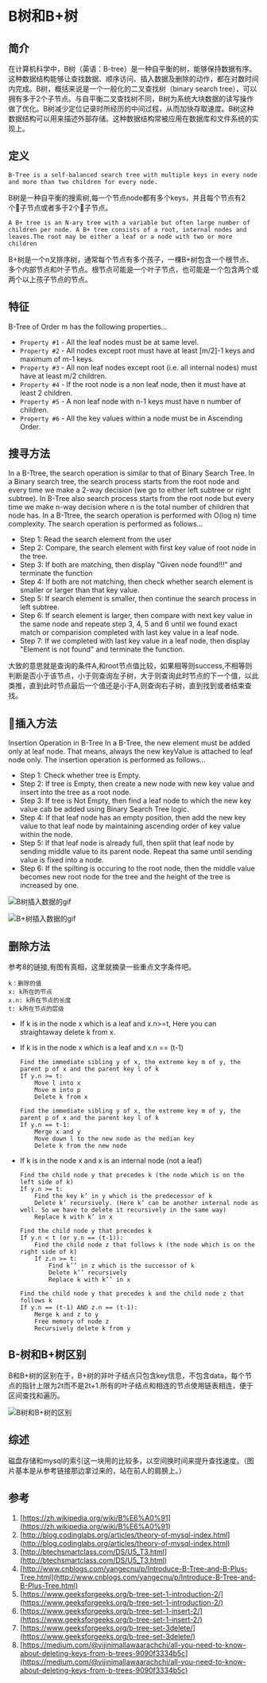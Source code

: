 # B树和B+树

## 简介
在计算机科学中，B树（英语：B-tree）是一种自平衡的树，能够保持数据有序。这种数据结构能够让查找数据、顺序访问、插入数据及删除的动作，都在对数时间内完成。B树，概括来说是一个一般化的二叉查找树（binary search tree），可以拥有多于2个子节点。与自平衡二叉查找树不同，B树为系统大块数据的读写操作做了优化。B树减少定位记录时所经历的中间过程，从而加快存取速度。B树这种数据结构可以用来描述外部存储。这种数据结构常被应用在数据库和文件系统的实现上。

## 定义
```
B-Tree is a self-balanced search tree with multiple keys in every node and more than two children for every node.
```
B树是一种自平衡的搜索树,每一个节点node都有多个keys，并且每个节点有2个子节点或者多于2个子节点。

```
A B+ tree is an N-ary tree with a variable but often large number of children per node. A B+ tree consists of a root, internal nodes and leaves.The root may be either a leaf or a node with two or more children
```
B+树是一个n叉排序树，通常每个节点有多个孩子，一棵B+树包含一个根节点、多个内部节点和叶子节点。根节点可能是一个叶子节点，也可能是一个包含两个或两个以上孩子节点的节点。

## 特征
B-Tree of Order m has the following properties...
* `Property #1` - All the leaf nodes must be at same level.
* `Property #2` - All nodes except root must have at least [m/2]-1 keys and maximum of m-1 keys.
* `Property #3` - All non leaf nodes except root (i.e. all internal nodes) must have at least m/2 children.
* `Property #4` - If the root node is a non leaf node, then it must have at least 2 children.
* `Property #5` - A non leaf node with n-1 keys must have n number of children.
* `Property #6` - All the key values within a node must be in Ascending Order.

## 搜寻方法
In a B-Ttree, the search operation is similar to that of Binary Search Tree. In a Binary search tree, the search process starts from the root node and every time we make a 2-way decision (we go to either left subtree or right subtree). In B-Tree also search process starts from the root node but every time we make n-way decision where n is the total number of children that node has. In a B-Ttree, the search operation is performed with O(log n) time complexity. The search operation is performed as follows...

* Step 1: Read the search element from the user
* Step 2: Compare, the search element with first key value of root node in the tree.
* Step 3: If both are matching, then display "Given node found!!!" and terminate the function
* Step 4: If both are not matching, then check whether search element is smaller or larger than that key value.
* Step 5: If search element is smaller, then continue the search process in left subtree.
* Step 6: If search element is larger, then compare with next key value in the same node and repeate step 3, 4, 5 and 6 until we found exact match or comparision completed with last key value in a leaf node.
* Step 7: If we completed with last key value in a leaf node, then display "Element is not found" and terminate the function.

大致的意思就是查询的条件A,和root节点值比较，如果相等则success,不相等则判断是否小于该节点，小于则查询左子树，大于则查询此时节点的下一个值，以此类推，直到此时节点最后一个值还是小于A,则查询右子树，直到找到或者结束查找。

## 插入方法
Insertion Operation in B-Tree
In a B-Tree, the new element must be added only at leaf node. That means, always the new keyValue is attached to leaf node only. The insertion operation is performed as follows...

* Step 1: Check whether tree is Empty.
* Step 2: If tree is Empty, then create a new node with new key value and insert into the tree as a root node.
* Step 3: If tree is Not Empty, then find a leaf node to which the new key value cab be added using Binary Search Tree logic.
* Step 4: If that leaf node has an empty position, then add the new key value to that leaf node by maintaining ascending order of key value within the node.
* Step 5: If that leaf node is already full, then split that leaf node by sending middle value to its parent node. Repeat tha same until sending value is fixed into a node.
* Step 6: If the spilting is occuring to the root node, then the middle value becomes new root node for the tree and the height of the tree is increased by one.

![B树插入数据的gif](http://upload.ouliu.net/i/201801111442186jktg.gif)

![B+树插入数据的gif](http://upload.ouliu.net/i/20180111144313buplo.gif)

## 删除方法
参考8的链接,有图有真相，这里就摘录一些重点文字条件吧。

```
k：删除的值
x: k所在的节点
x.n: k所在节点的长度
t: k所在节点的层级
```

* If k is in the node x which is a leaf and x.n>=t,
Here you can straightaway delete k from x.

* If k is in the node x which is a leaf and x.n == (t-1)
  
  ```
  Find the immediate sibling y of x, the extreme key m of y, the parent p of x and the parent key l of k
  If y.n >= t:
      Move l into x
      Move m into p
      Delete k from x
  ```

  ```
  Find the immediate sibling y of x, the extreme key m of y, the parent p of x and the parent key l of k
  If y.n == t-1:
      Merge x and y
      Move down l to the new node as the median key
      Delete k from the new node
  ```

* If k is in the node x and x is an internal node (not a leaf)

  ```
  Find the child node y that precedes k (the node which is on the left side of k)
  If y.n >= t:
      Find the key k’ in y which is the predecessor of k
      Delete k’ recursively. (Here k’ can be another internal node as well. So we have to delete it recursively in the same way)
      Replace k with k’ in x
  ```

  ```
  Find the child node y that precedes k
  If y.n < t (or y.n == (t-1)):
      Find the child node z that follows k (the node which is on the right side of k)
      If z.n >= t:
          Find k’’ in z which is the successor of k
          Delete k’’ recursively
          Replace k with k’’ in x
  ```

  ```
  Find the child node y that precedes k and the child node z that follows k
  If y.n == (t-1) AND z.n == (t-1):
      Merge k and z to y
      Free memory of node z
      Recursively delete k from y
  ```

## B-树和B+树区别
B和B+树的区别在于，B+树的非叶子结点只包含key信息，不包含data，每个节点的指针上限为2t而不是2t+1.所有的叶子结点和相连的节点使用链表相连，便于区间查找和遍历。

![B树和B+树的区别](http://upload.ouliu.net/i/201801072121242o53t.png)

## 综述
磁盘存储和mysql的索引这一块用的比较多，以空间换时间来提升查找速度。（图片基本是从参考链接那边拿过来的，站在前人的肩膀上。）

## 参考
1. [https://zh.wikipedia.org/wiki/B%E6%A0%91](https://zh.wikipedia.org/wiki/B%E6%A0%91)
2. [http://blog.codinglabs.org/articles/theory-of-mysql-index.html](http://blog.codinglabs.org/articles/theory-of-mysql-index.html)
3. [http://btechsmartclass.com/DS/U5_T3.html](http://btechsmartclass.com/DS/U5_T3.html)
4. [http://www.cnblogs.com/yangecnu/p/Introduce-B-Tree-and-B-Plus-Tree.html](http://www.cnblogs.com/yangecnu/p/Introduce-B-Tree-and-B-Plus-Tree.html)
5. [https://www.geeksforgeeks.org/b-tree-set-1-introduction-2/](https://www.geeksforgeeks.org/b-tree-set-1-introduction-2/)
6. [https://www.geeksforgeeks.org/b-tree-set-1-insert-2/](https://www.geeksforgeeks.org/b-tree-set-1-insert-2/)
7. [https://www.geeksforgeeks.org/b-tree-set-3delete/](https://www.geeksforgeeks.org/b-tree-set-3delete/)
8. [https://medium.com/@vijinimallawaarachchi/all-you-need-to-know-about-deleting-keys-from-b-trees-9090f3334b5c](https://medium.com/@vijinimallawaarachchi/all-you-need-to-know-about-deleting-keys-from-b-trees-9090f3334b5c)